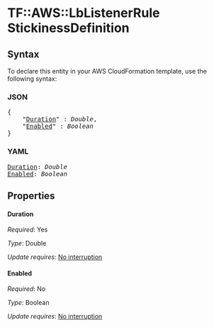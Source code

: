 # TF::AWS::LbListenerRule StickinessDefinition

## Syntax

To declare this entity in your AWS CloudFormation template, use the following syntax:

### JSON

<pre>
{
    "<a href="#duration" title="Duration">Duration</a>" : <i>Double</i>,
    "<a href="#enabled" title="Enabled">Enabled</a>" : <i>Boolean</i>
}
</pre>

### YAML

<pre>
<a href="#duration" title="Duration">Duration</a>: <i>Double</i>
<a href="#enabled" title="Enabled">Enabled</a>: <i>Boolean</i>
</pre>

## Properties

#### Duration

_Required_: Yes

_Type_: Double

_Update requires_: [No interruption](https://docs.aws.amazon.com/AWSCloudFormation/latest/UserGuide/using-cfn-updating-stacks-update-behaviors.html#update-no-interrupt)

#### Enabled

_Required_: No

_Type_: Boolean

_Update requires_: [No interruption](https://docs.aws.amazon.com/AWSCloudFormation/latest/UserGuide/using-cfn-updating-stacks-update-behaviors.html#update-no-interrupt)

